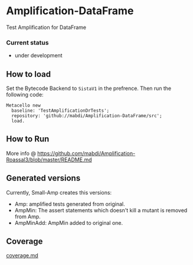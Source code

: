 # Amplification-DataFrame

Test Amplification for DataFrame

### Current status 

- under development

## How to load

Set the Bytecode Backend to `SistaV1` in the prefrence.
Then run the following code:

```smalltalk
Metacello new
  baseline: 'TestAmplificationDrTests';
  repository: 'github://mabdi/Amplification-DataFrame/src';
  load.
```

## How to Run

More info @ https://github.com/mabdi/Amplification-Roassal3/blob/master/README.md

## Generated versions

Currently, Small-Amp creates this versions:

- Amp: amplified tests generated from original.
- AmpMin: The assert statements which doesn't kill a mutant is removed from Amp.
- AmpMinAdd: AmpMin added to original one.

## Coverage

[coverage.md](coverage.md)



